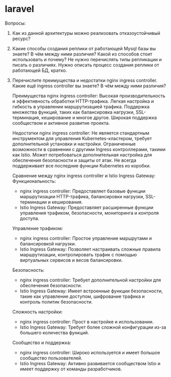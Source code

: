 # laravel

Вопросы:
1. Как из данной архитектуры можно реализовать отказоустойчивый ресурс?
2. Какие способы создания реплики от работающей Mysql базы вы знаете? В чём между ними различия? Какой из способов стоит использовать и почему? Не нужно перечислять типы репликации и писать о различиях. Нужно описать процесс создания реплики от работающей БД, кратко.
3. Перечислите преимущества и недостатки nginx ingress controller. Какие ещё ingress controller вы знаете? В чём между ними различия?

   Преимущества nginx ingress controller:
Высокая производительность и эффективность обработки HTTP-трафика.
Легкая настройка и гибкость в управлении маршрутизацией трафика.
Поддержка множества функций, таких как балансировка нагрузки, SSL-терминация, кеширование и многое другое.
Широкая поддержка сообществом и активное развитие проекта.

   Недостатки nginx ingress controller:
Не является стандартным инструментом для управления Kubernetes-кластером, требует дополнительной установки и настройки.
Ограниченные возможности в сравнении с другими Ingress контроллерами, такими как Istio.
Может потребоваться дополнительная настройка для обеспечения безопасности и защиты от атак.
Не всегда поддерживает все последние функции Kubernetes из коробки.

   Сравнение между nginx ingress controller и Istio Ingress Gateway:
   Функциональность:
   - nginx ingress controller: Предоставляет базовые функции маршрутизации HTTP-трафика, балансировки нагрузки, SSL-терминации и кеширования.
   - Istio Ingress Gateway: Предоставляет расширенные функции управления трафиком, безопасности, мониторинга и контроля доступа.

   Управление трафиком:
   - nginx ingress controller: Простое управление маршрутами и балансировкой нагрузки.
   - Istio Ingress Gateway: Позволяет настраивать сложные правила маршрутизации, контролировать трафик с помощью виртуальных сервисов и весов балансировки.

   Безопасность:
   - nginx ingress controller: Требует дополнительной настройки для обеспечения безопасности.
   - Istio Ingress Gateway: Имеет встроенные функции безопасности, такие как управление доступом, шифрование трафика и контроль политик безопасности.

   Сложность настройки:
   - nginx ingress controller: Прост в настройке и использовании.
   - Istio Ingress Gateway: Требует более сложной конфигурации из-за большего количества функций.

   Сообщество и поддержка:
   - nginx ingress controller: Широко используется и имеет большое сообщество пользователей.
   - Istio Ingress Gateway: Активно развивается сообществом Istio и имеет поддержку от команды разработчиков.
